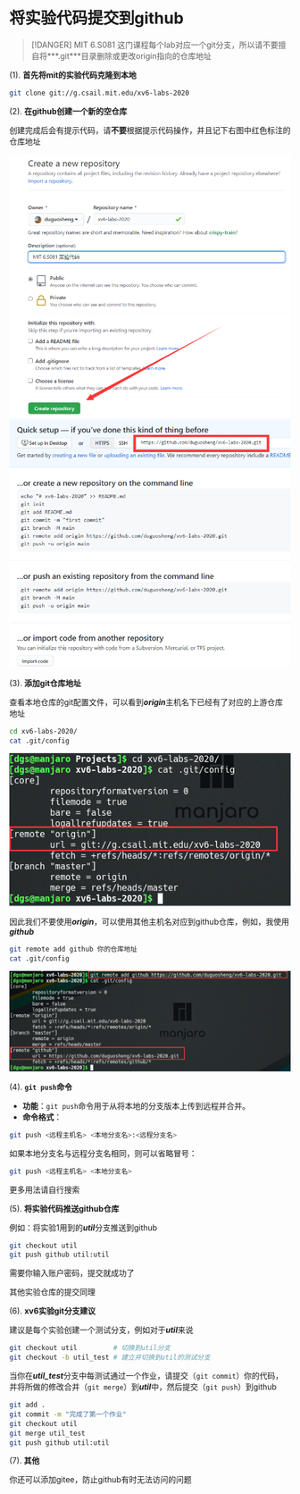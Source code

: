 # 将实验代码提交到github

> [!DANGER]
> MIT 6.S081 这门课程每个lab对应一个git分支，所以请不要擅自将***.git***目录删除或更改origin指向的仓库地址

(1).  **首先将mit的实验代码克隆到本地**

```bash
git clone git://g.csail.mit.edu/xv6-labs-2020
```



(2). **在github创建一个新的空仓库**

创建完成后会有提示代码，请**不要**根据提示代码操作，并且记下右图中红色标注的仓库地址

![img](images/p1.png)![img](images/p2.png)



(3). **添加git仓库地址**

查看本地仓库的git配置文件，可以看到***origin***主机名下已经有了对应的上游仓库地址

```bash
cd xv6-labs-2020/
cat .git/config
```

![img](images/p3.png)

因此我们不要使用***origin***，可以使用其他主机名对应到github仓库，例如，我使用***github***

```bash
git remote add github 你的仓库地址
cat .git/config
```

![img](images/p4.png)



(4). **`git push`命令**

- **功能**：`git push`命令用于从将本地的分支版本上传到远程并合并。
- **命令格式**：

```bash
git push <远程主机名> <本地分支名>:<远程分支名>
```

如果本地分支名与远程分支名相同，则可以省略冒号：

```bash
git push <远程主机名> <本地分支名>
```

更多用法请自行搜索



(5). **将实验代码推送github仓库**

例如：将实验1用到的***util***分支推送到github

```bash
git checkout util
git push github util:util
```

需要你输入账户密码，提交就成功了

其他实验仓库的提交同理



(6). **xv6实验git分支建议**

建议是每个实验创建一个测试分支，例如对于***util***来说

```bash
git checkout util         # 切换到util分支
git checkout -b util_test # 建立并切换到util的测试分支
```

当你在***util_test***分支中每测试通过一个作业，请提交（`git commit`）你的代码，并将所做的修改合并（`git merge`）到***util***中，然后提交（`git push`）到github

```bash
git add .
git commit -m "完成了第一个作业"
git checkout util
git merge util_test
git push github util:util
```



(7). **其他**

你还可以添加gitee，防止github有时无法访问的问题
